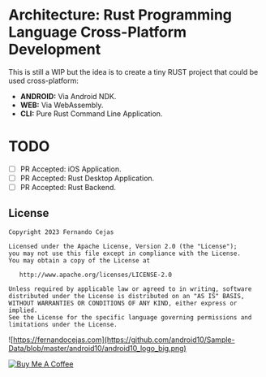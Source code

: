# Architecture: Rust Programming Language Cross-Platform Development

This is still a WIP but the idea is to create a tiny RUST project that could be used cross-platform:

 - **ANDROID:** Via Android NDK.
 - **WEB:** Via WebAssembly.
 - **CLI:** Pure Rust Command Line Application.

# TODO

 - [ ] PR Accepted: iOS Application.
 - [ ] PR Accepted: Rust Desktop Application.
 - [ ] PR Accepted: Rust Backend.

## License

    Copyright 2023 Fernando Cejas

    Licensed under the Apache License, Version 2.0 (the "License");
    you may not use this file except in compliance with the License.
    You may obtain a copy of the License at

       http://www.apache.org/licenses/LICENSE-2.0

    Unless required by applicable law or agreed to in writing, software
    distributed under the License is distributed on an "AS IS" BASIS,
    WITHOUT WARRANTIES OR CONDITIONS OF ANY KIND, either express or implied.
    See the License for the specific language governing permissions and
    limitations under the License.


![https://fernandocejas.com](https://github.com/android10/Sample-Data/blob/master/android10/android10_logo_big.png)

<a href="https://www.buymeacoffee.com/android10" target="_blank"><img src="https://www.buymeacoffee.com/assets/img/custom_images/orange_img.png" alt="Buy Me A Coffee" style="height: auto !important;width: auto !important;" ></a>
